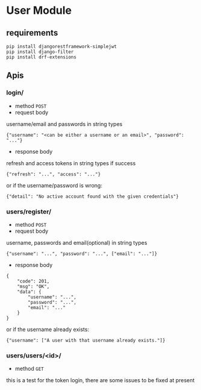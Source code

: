 # User Module

## requirements
```shell
pip install djangorestframework-simplejwt
pip install django-filter
pip install drf-extensions
```

## Apis
### login/
* method
`POST`
* request body

username/email and passwords in string types
```shell
{"username": "<can be either a username or an email>", "password": "..."}
```
* response body

refresh and access tokens in string types if success
```shell
{"refresh": "...", "access": "..."}
```
or if the username/password is wrong:
```shell
{"detail": "No active account found with the given credentials"}
```
### users/register/
* method
`POST`
* request body

username, passwords and email(optional) in string types
```shell
{"username": "...", "password": "...", ["email": "..."]}
```
* response body
```shell
{
    "code": 201,
    "msg": "OK",
    "data": {
        "username": "...",
        "password": "...",
        "email": "..."
    }
}
```
or if the username already exists:
```shell
{"username": ["A user with that username already exists."]}
```
### users/users/\<id\>/
* method
`GET`

this is a test for the token login, there are some issues to be fixed at present




